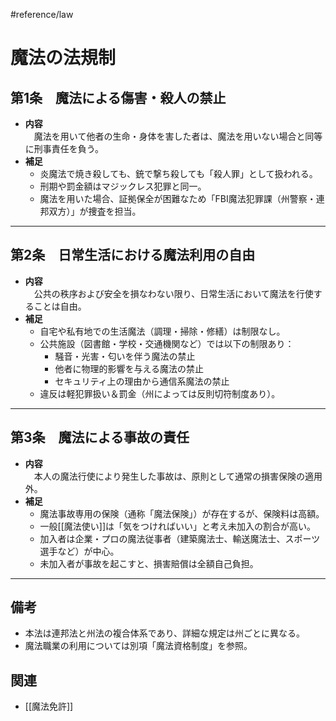 #reference/law 
# 魔法の法規制

## 第1条　魔法による傷害・殺人の禁止
- **内容**  
　魔法を用いて他者の生命・身体を害した者は、魔法を用いない場合と同等に刑事責任を負う。
- **補足**  
	- 炎魔法で焼き殺しても、銃で撃ち殺しても「殺人罪」として扱われる。  
	- 刑期や罰金額はマジックレス犯罪と同一。  
	- 魔法を用いた場合、証拠保全が困難なため「FBI魔法犯罪課（州警察・連邦双方）」が捜査を担当。

---

## 第2条　日常生活における魔法利用の自由
- **内容**  
　公共の秩序および安全を損なわない限り、日常生活において魔法を行使することは自由。
- **補足**  
	- 自宅や私有地での生活魔法（調理・掃除・修繕）は制限なし。  
	- 公共施設（図書館・学校・交通機関など）では以下の制限あり：
		- 騒音・光害・匂いを伴う魔法の禁止  
		- 他者に物理的影響を与える魔法の禁止  
		- セキュリティ上の理由から通信系魔法の禁止  
	- 違反は軽犯罪扱い＆罰金（州によっては反則切符制度あり）。

---

## 第3条　魔法による事故の責任
- **内容**  
　本人の魔法行使により発生した事故は、原則として通常の損害保険の適用外。
- **補足**  
	- 魔法事故専用の保険（通称「魔法保険」）が存在するが、保険料は高額。  
	- 一般[[魔法使い]]は「気をつければいい」と考え未加入の割合が高い。  
	- 加入者は企業・プロの魔法従事者（建築魔法士、輸送魔法士、スポーツ選手など）が中心。  
	- 未加入者が事故を起こすと、損害賠償は全額自己負担。

---

## 備考
- 本法は連邦法と州法の複合体系であり、詳細な規定は州ごとに異なる。
- 魔法職業の利用については別項「魔法資格制度」を参照。

## 関連
- [[魔法免許]]
